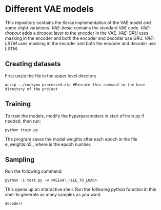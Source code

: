 # Different VAE models

This repository contains the Keras implementation of the VAE model and some slight variations.
*VAE-basic* contains the standard VAE code.
*VAE-dropout* adds a dropout layer to the encoder in the VAE.
*VAE-GRU* uses masking in the encoder and both the encoder and decoder use GRU.
*VAE-LSTM* uses masking in the encoder and both the encoder and decoder use LSTM. 

## Creating datasets

First unzip the file in the upper level directory

```
unzip ../rockyou-processed.zip #Execute this command in the base directory of the project
```

## Training

To train the models, modify the hyperparameters in start of train.py if needed, then run:

```
python train.py
```
The program saves the model weights after each epoch in the file e<EPOCH>\_weights.h5 , where <EPOCH> is the epoch number.

## Sampling

Run the following command:

```
python -i test.py -w <WEIGHT_FILE_TO_LOAD>
```
This opens up an interactive shell. Run the following python function in this shell to generate as many samples as you want.
```
decode()
```
